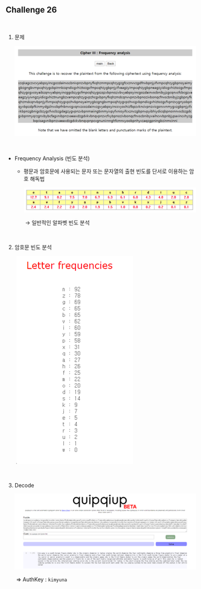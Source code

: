 ## Challenge 26

<br>

1. 문제

   ![](./images/1587035557326.png)

<br>

- Frequency Analysis (빈도 분석)

  - 평문과 암호문에 사용되는 문자 또는 문자열의 출현 빈도를 단서로 이용하는 암호 해독법

    ![1587035824205](./images/1587035824205.png)

    ​	→ 일반적인 알파벳 빈도 분석

<br>

2. 암호문 빈도 분석

   ​										![](./images/1587036945464.png)

<br>

3. Decode

   ![](./images/1587037012260.png)

   ​		⇒ AuthKey : `kimyuna`
